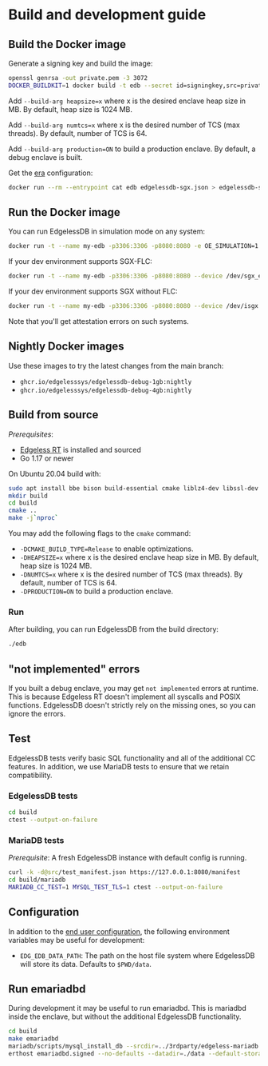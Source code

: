 # Build and development guide

## Build the Docker image
Generate a signing key and build the image:
```sh
openssl genrsa -out private.pem -3 3072
DOCKER_BUILDKIT=1 docker build -t edb --secret id=signingkey,src=private.pem - < Dockerfile
```

Add `--build-arg heapsize=x` where x is the desired enclave heap size in MB. By default, heap size is 1024 MB.

Add `--build-arg numtcs=x` where x is the desired number of TCS (max threads). By default, number of TCS is 64.

Add `--build-arg production=ON` to build a production enclave. By default, a debug enclave is built.

Get the [era](https://github.com/edgelesssys/era) configuration:

```sh
docker run --rm --entrypoint cat edb edgelessdb-sgx.json > edgelessdb-sgx.json
```

## Run the Docker image
You can run EdgelessDB in simulation mode on any system:
```sh
docker run -t --name my-edb -p3306:3306 -p8080:8080 -e OE_SIMULATION=1 edb
```

If your dev environment supports SGX-FLC:
```sh
docker run -t --name my-edb -p3306:3306 -p8080:8080 --device /dev/sgx_enclave --device /dev/sgx_provision edb
```

If your dev environment supports SGX without FLC:
```sh
docker run -t --name my-edb -p3306:3306 -p8080:8080 --device /dev/isgx -v /var/run/aesmd:/var/run/aesmd edb
```
Note that you'll get attestation errors on such systems.

## Nightly Docker images
Use these images to try the latest changes from the main branch:
* `ghcr.io/edgelesssys/edgelessdb-debug-1gb:nightly`
* `ghcr.io/edgelesssys/edgelessdb-debug-4gb:nightly`

## Build from source
*Prerequisites*:
* [Edgeless RT](https://github.com/edgelesssys/edgelessrt) is installed and sourced
* Go 1.17 or newer

On Ubuntu 20.04 build with:
```sh
sudo apt install bbe bison build-essential cmake liblz4-dev libssl-dev zlib1g-dev
mkdir build
cd build
cmake ..
make -j`nproc`
```

You may add the following flags to the `cmake` command:
* `-DCMAKE_BUILD_TYPE=Release` to enable optimizations.
* `-DHEAPSIZE=x` where x is the desired enclave heap size in MB. By default, heap size is 1024 MB.
* `-DNUMTCS=x` where x is the desired number of TCS (max threads). By default, number of TCS is 64.
* `-DPRODUCTION=ON` to build a production enclave.

### Run
After building, you can run EdgelessDB from the build directory:
```sh
./edb
```

## "not implemented" errors
If you built a debug enclave, you may get `not implemented` errors at runtime. This is because Edgeless RT doesn't implement all syscalls and POSIX functions. EdgelessDB doesn't strictly rely on the missing ones, so you can ignore the errors.

## Test
EdgelessDB tests verify basic SQL functionality and all of the additional CC features. In addition, we use MariaDB tests to ensure that we retain compatibility.

### EdgelessDB tests
```sh
cd build
ctest --output-on-failure
```

### MariaDB tests
*Prerequisite*: A fresh EdgelessDB instance with default config is running.
```sh
curl -k -d@src/test_manifest.json https://127.0.0.1:8080/manifest
cd build/mariadb
MARIADB_CC_TEST=1 MYSQL_TEST_TLS=1 ctest --output-on-failure
```

## Configuration
In addition to the [end user configuration](https://docs.edgeless.systems/edgelessdb/reference/configuration), the following environment variables may be useful for development:
* `EDG_EDB_DATA_PATH`: The path on the host file system where EdgelessDB will store its data. Defaults to `$PWD/data`.

## Run emariadbd
During development it may be useful to run emariadbd. This is mariadbd inside the enclave, but without the additional EdgelessDB functionality.
```sh
cd build
make emariadbd
mariadb/scripts/mysql_install_db --srcdir=../3rdparty/edgeless-mariadb --auth-root-authentication-method=normal --no-defaults
erthost emariadbd.signed --no-defaults --datadir=./data --default-storage-engine=rocksdb
```
